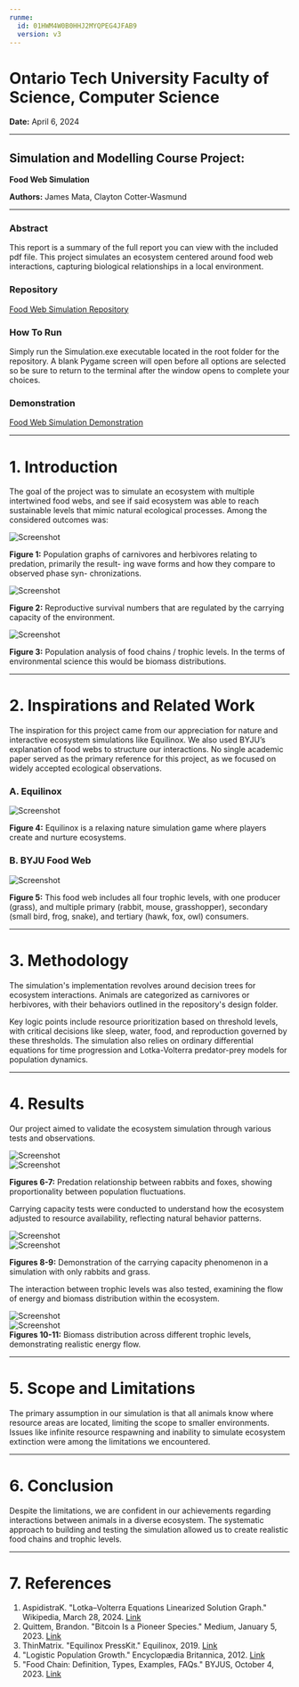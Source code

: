 ```yaml
---
runme:
  id: 01HWM4W0B0HHJ2MYQPEG4JFAB9
  version: v3
---
```


# Ontario Tech University Faculty of Science, Computer Science

**Date:** April 6, 2024

---

## Simulation and Modelling Course Project:

**Food Web Simulation**

**Authors:**
James Mata, Clayton Cotter-Wasmund

---

### Abstract

This report is a summary of the full report you can view with the included pdf file. This project simulates an ecosystem centered around food web interactions, capturing biological relationships in a local environment.

### Repository

[Food Web Simulation Repository](https://github.com/JamesMeta/Simulation-of-Ecosystem-Food-Chains)

### How To Run

Simply run the Simulation.exe executable located in the root folder for the repository. A blank Pygame screen will open before all options are selected so be sure to return to the terminal after the window opens to complete your choices.

### Demonstration

[Food Web Simulation Demonstration](https://youtu.be/1EuounfYO8k)

---

# 1. Introduction

The goal of the project was to simulate an ecosystem with multiple intertwined food webs, and see if said ecosystem was able to reach sustainable levels that mimic natural ecological processes. Among the considered outcomes was:

![Screenshot](/images/Picture1.png)

**Figure 1:** Population graphs of carnivores and herbivores relating to predation, primarily the result- ing wave forms and how they compare to observed phase syn- chronizations.

![Screenshot](/images/Picture2.png)

**Figure 2:** Reproductive survival numbers that are regulated by the carrying capacity of the environment.

![Screenshot](/images/Picture3.png)

**Figure 3:** Population analysis of food chains / trophic levels. In the terms of environmental science this would be biomass distributions.

---

# 2. Inspirations and Related Work

The inspiration for this project came from our appreciation for nature and interactive ecosystem simulations like Equilinox. We also used BYJU’s explanation of food webs to structure our interactions. No single academic paper served as the primary reference for this project, as we focused on widely accepted ecological observations.

### A. Equilinox

![Screenshot](\images\Picture4.png)

**Figure 4:** Equilinox is a relaxing nature simulation game where players create and nurture ecosystems.

### B. BYJU Food Web

![Screenshot](\images\Picture5.png)

**Figure 5:** This food web includes all four trophic levels, with one producer (grass), and multiple primary (rabbit, mouse, grasshopper), secondary (small bird, frog, snake), and tertiary (hawk, fox, owl) consumers.

---

# 3. Methodology

The simulation's implementation revolves around decision trees for ecosystem interactions. Animals are categorized as carnivores or herbivores, with their behaviors outlined in the repository's design folder.

Key logic points include resource prioritization based on threshold levels, with critical decisions like sleep, water, food, and reproduction governed by these thresholds. The simulation also relies on ordinary differential equations for time progression and Lotka-Volterra predator-prey models for population dynamics.

---

# 4. Results

Our project aimed to validate the ecosystem simulation through various tests and observations.

![Screenshot](\images\Picture6.png)  
![Screenshot](\images\Picture7.png)

**Figures 6-7:** Predation relationship between rabbits and foxes, showing proportionality between population fluctuations.

Carrying capacity tests were conducted to understand how the ecosystem adjusted to resource availability, reflecting natural behavior patterns.

![Screenshot](\images\Picture8.png)  
![Screenshot](\images\Picture9.png)

**Figures 8-9:** Demonstration of the carrying capacity phenomenon in a simulation with only rabbits and grass.

The interaction between trophic levels was also tested, examining the flow of energy and biomass distribution within the ecosystem.

![Screenshot](\images\Picture10.png)  
![Screenshot](\images\Picture11.png)  
**Figures 10-11:** Biomass distribution across different trophic levels, demonstrating realistic energy flow.

---

# 5. Scope and Limitations

The primary assumption in our simulation is that all animals know where resource areas are located, limiting the scope to smaller environments. Issues like infinite resource respawning and inability to simulate ecosystem extinction were among the limitations we encountered.

---

# 6. Conclusion

Despite the limitations, we are confident in our achievements regarding interactions between animals in a diverse ecosystem. The systematic approach to building and testing the simulation allowed us to create realistic food chains and trophic levels.

---

# 7. References

1. AspidistraK. "Lotka–Volterra Equations Linearized Solution Graph." Wikipedia, March 28, 2024. [Link](https://en.wikipedia.org/wiki/Lotka)
2. Quittem, Brandon. "Bitcoin Is a Pioneer Species." Medium, January 5, 2023. [Link](https://medium.com/the-bitcoin-times/bitcoin-is-a-pioneer-species-38f42ecdbb88)
3. ThinMatrix. "Equilinox PressKit." Equilinox, 2019. [Link](https://equilinox.com/presskit/sheet.php?p=equilinox)
4. "Logistic Population Growth." Encyclopædia Britannica, 2012. [Link](https://www.britannica.com/science/population-ecology/Logistic-population-growth)
5. "Food Chain: Definition, Types, Examples, FAQs." BYJUS, October 4, 2023. [Link](https://byjus.com/biology/overview-of-food-chain/)
